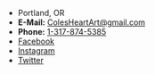 * Portland, OR
* **E-Mail:** [ColesHeartArt@gmail.com](mailto:ColesHeartArt@gmail.com)
* **Phone:** [1-317-874-5385](tel:1-317-874-5385)
* [Facebook](https://www.facebook.com/hope.anne.jones)
* [Instagram](https://www.instagram.com/explore/tags/colesheartart/)
* [Twitter](https://twitter.com/search?q=ColesHeartArt)
